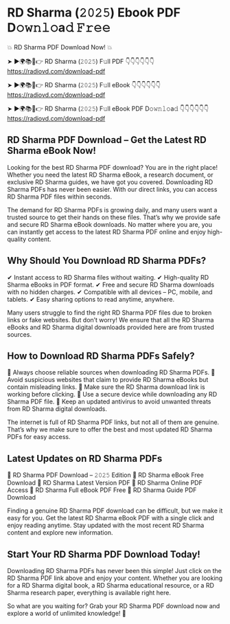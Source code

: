 # RD Sharma (𝟸𝟶𝟸𝟻) Ebook PDF D𝚘𝚠𝚗𝚕𝚘a𝚍 𝙵𝚛𝚎𝚎

💥 RD Sharma PDF Download Now! 💥

➤ ►🌍📚📱👉 RD Sharma (𝟸𝟶𝟸𝟻) F𝚞ll PDF 👇👇👇👇👇👇
https://radiovd.com/download-pdf

➤ ►🌍📚📱👉 RD Sharma (𝟸𝟶𝟸𝟻) F𝚞ll eBook 👇👇👇👇👇👇
https://radiovd.com/download-pdf

➤ ►🌍📚📱👉 RD Sharma (𝟸𝟶𝟸𝟻) F𝚞ll eBook PDF D𝚘𝚠𝚗𝚕𝚘a𝚍 👇👇👇👇👇👇
https://radiovd.com/download-pdf

## RD Sharma PDF Download – Get the Latest RD Sharma eBook Now!

Looking for the best RD Sharma PDF download? You are in the right place! Whether you need the latest RD Sharma eBook, a research document, or exclusive RD Sharma guides, we have got you covered. Downloading RD Sharma PDFs has never been easier. With our direct links, you can access RD Sharma PDF files within seconds.

The demand for RD Sharma PDFs is growing daily, and many users want a trusted source to get their hands on these files. That’s why we provide safe and secure RD Sharma eBook downloads. No matter where you are, you can instantly get access to the latest RD Sharma PDF online and enjoy high-quality content.

## Why Should You Download RD Sharma PDFs?

✔ Instant access to RD Sharma files without waiting.
✔ High-quality RD Sharma eBooks in PDF format.
✔ Free and secure RD Sharma downloads with no hidden charges.
✔ Compatible with all devices – PC, mobile, and tablets.
✔ Easy sharing options to read anytime, anywhere.

Many users struggle to find the right RD Sharma PDF files due to broken links or fake websites. But don’t worry! We ensure that all the RD Sharma eBooks and RD Sharma digital downloads provided here are from trusted sources.

## How to Download RD Sharma PDFs Safely?

📌 Always choose reliable sources when downloading RD Sharma PDFs.
📌 Avoid suspicious websites that claim to provide RD Sharma eBooks but contain misleading links.
📌 Make sure the RD Sharma download link is working before clicking.
📌 Use a secure device while downloading any RD Sharma PDF file.
📌 Keep an updated antivirus to avoid unwanted threats from RD Sharma digital downloads.

The internet is full of RD Sharma PDF links, but not all of them are genuine. That’s why we make sure to offer the best and most updated RD Sharma PDFs for easy access.

## Latest Updates on RD Sharma PDFs

🔹 RD Sharma PDF Download – 𝟸𝟶𝟸𝟻 Edition
🔹 RD Sharma eBook Free Download
🔹 RD Sharma Latest Version PDF
🔹 RD Sharma Online PDF Access
🔹 RD Sharma Full eBook PDF Free
🔹 RD Sharma Guide PDF Download

Finding a genuine RD Sharma PDF download can be difficult, but we make it easy for you. Get the latest RD Sharma eBook PDF with a single click and enjoy reading anytime. Stay updated with the most recent RD Sharma content and explore new information.

## Start Your RD Sharma PDF Download Today!

Downloading RD Sharma PDFs has never been this simple! Just click on the RD Sharma PDF link above and enjoy your content. Whether you are looking for a RD Sharma digital book, a RD Sharma educational resource, or a RD Sharma research paper, everything is available right here.

So what are you waiting for? Grab your RD Sharma PDF download now and explore a world of unlimited knowledge! 🚀